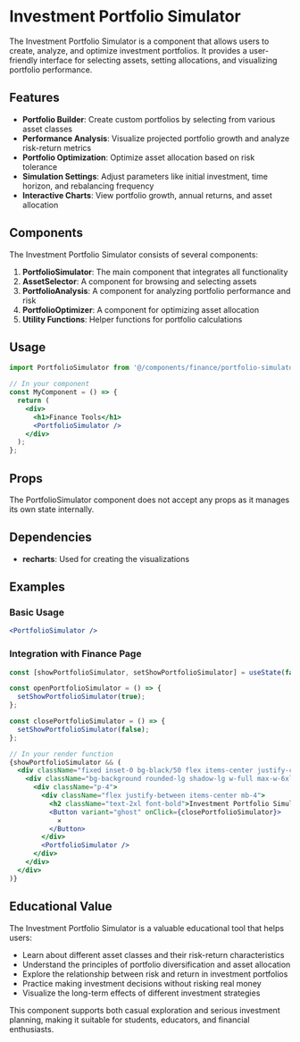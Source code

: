 # Investment Portfolio Simulator

The Investment Portfolio Simulator is a component that allows users to create, analyze, and optimize investment portfolios. It provides a user-friendly interface for selecting assets, setting allocations, and visualizing portfolio performance.

## Features

- **Portfolio Builder**: Create custom portfolios by selecting from various asset classes
- **Performance Analysis**: Visualize projected portfolio growth and analyze risk-return metrics
- **Portfolio Optimization**: Optimize asset allocation based on risk tolerance
- **Simulation Settings**: Adjust parameters like initial investment, time horizon, and rebalancing frequency
- **Interactive Charts**: View portfolio growth, annual returns, and asset allocation

## Components

The Investment Portfolio Simulator consists of several components:

1. **PortfolioSimulator**: The main component that integrates all functionality
2. **AssetSelector**: A component for browsing and selecting assets
3. **PortfolioAnalysis**: A component for analyzing portfolio performance and risk
4. **PortfolioOptimizer**: A component for optimizing asset allocation
5. **Utility Functions**: Helper functions for portfolio calculations

## Usage

```jsx
import PortfolioSimulator from '@/components/finance/portfolio-simulator/PortfolioSimulator';

// In your component
const MyComponent = () => {
  return (
    <div>
      <h1>Finance Tools</h1>
      <PortfolioSimulator />
    </div>
  );
};
```

## Props

The PortfolioSimulator component does not accept any props as it manages its own state internally.

## Dependencies

- **recharts**: Used for creating the visualizations

## Examples

### Basic Usage

```jsx
<PortfolioSimulator />
```

### Integration with Finance Page

```jsx
const [showPortfolioSimulator, setShowPortfolioSimulator] = useState(false);

const openPortfolioSimulator = () => {
  setShowPortfolioSimulator(true);
};

const closePortfolioSimulator = () => {
  setShowPortfolioSimulator(false);
};

// In your render function
{showPortfolioSimulator && (
  <div className="fixed inset-0 bg-black/50 flex items-center justify-center z-50 p-4">
    <div className="bg-background rounded-lg shadow-lg w-full max-w-6xl max-h-[90vh] overflow-auto">
      <div className="p-4">
        <div className="flex justify-between items-center mb-4">
          <h2 className="text-2xl font-bold">Investment Portfolio Simulator</h2>
          <Button variant="ghost" onClick={closePortfolioSimulator}>
            ✕
          </Button>
        </div>
        <PortfolioSimulator />
      </div>
    </div>
  </div>
)}
```

## Educational Value

The Investment Portfolio Simulator is a valuable educational tool that helps users:

- Learn about different asset classes and their risk-return characteristics
- Understand the principles of portfolio diversification and asset allocation
- Explore the relationship between risk and return in investment portfolios
- Practice making investment decisions without risking real money
- Visualize the long-term effects of different investment strategies

This component supports both casual exploration and serious investment planning, making it suitable for students, educators, and financial enthusiasts.
